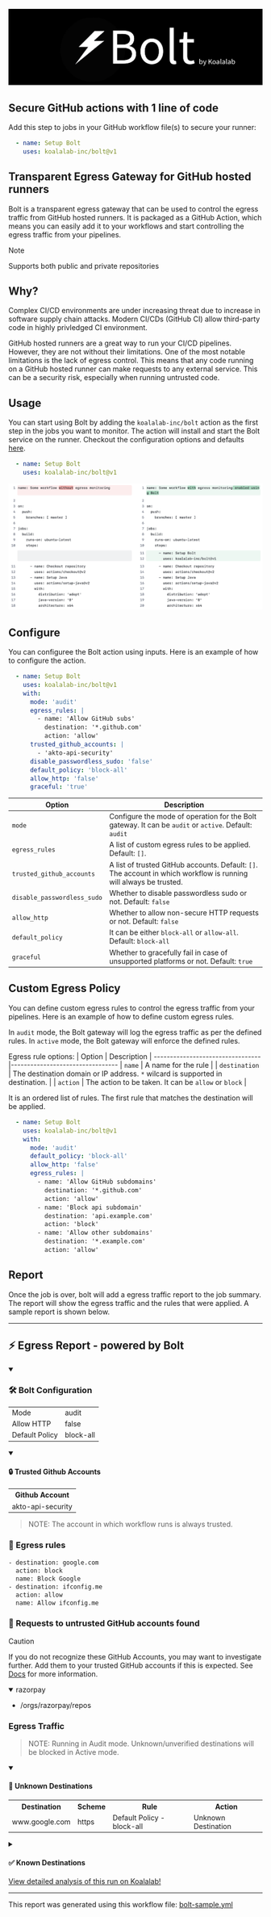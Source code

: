 ![Bolt](assets/imgs/bolt-header-dark.png)
## Secure GitHub actions with 1 line of code
Add this step to jobs in your GitHub workflow file(s) to secure your runner:
```yaml
  - name: Setup Bolt
    uses: koalalab-inc/bolt@v1
```

## Transparent Egress Gateway for GitHub hosted runners

Bolt is a transparent egress gateway that can be used to control the egress traffic from GitHub hosted runners. It is packaged as a GitHub Action, which means you can easily add it to your workflows and start controlling the egress traffic from your pipelines.

> [!NOTE]
> 
> Supports both public and private repositories


## Why?

Complex CI/CD environments are under increasing threat due to increase in software supply chain attacks. Modern CI/CDs (GitHub CI) allow third-party code in highly privledged CI environment.

GitHub hosted runners are a great way to run your CI/CD pipelines. However, they are not without their limitations. One of the most notable limitations is the lack of egress control. This means that any code running on a GitHub hosted runner can make requests to any external service. This can be a security risk, especially when running untrusted code.

## Usage
You can start using Bolt by adding the `koalalab-inc/bolt` action as the first step in the jobs you want to monitor. The action will install and start the Bolt service on the runner. Checkout the configuration options and defaults [here](#Configure).

```yaml
  - name: Setup Bolt
    uses: koalalab-inc/bolt@v1
```

![bolt-usage-before-after.png](assets/imgs/bolt-usage-before-after.png)

## Configure
You can configuree the Bolt action using inputs. Here is an example of how to configure the action.

```yaml
  - name: Setup Bolt
    uses: koalalab-inc/bolt@v1
    with:
      mode: 'audit'
      egress_rules: |
        - name: 'Allow GitHub subs'
          destination: '*.github.com'
          action: 'allow'
      trusted_github_accounts: |
        - 'akto-api-security'
      disable_passwordless_sudo: 'false'
      default_policy: 'block-all'
      allow_http: 'false'
      graceful: 'true'
```
| Option | Description  |
---------------------------------|---------------------------------
| `mode` | Configure the mode of operation for the Bolt gateway. It can be `audit` or `active`. Default: `audit` |
| `egress_rules` | A list of custom egress rules to be applied. Default: `[]`.
| `trusted_github_accounts` | A list of trusted GitHub accounts.  Default: `[]`. The account in which workflow is running will always be trusted.
| `disable_passwordless_sudo` | Whether to disable passwordless sudo or not. Default: `false` |
| `allow_http` | Whether to allow non-secure HTTP requests or not. Default: `false`
| `default_policy` | It can be either `block-all` or `allow-all`. Default: `block-all` |
| `graceful` | Whether to gracefully fail in case of unsupported platforms or not. Default: `true` |

## Custom Egress Policy
You can define custom egress rules to control the egress traffic from your pipelines. Here is an example of how to define custom egress rules.

In `audit` mode, the Bolt gateway will log the egress traffic as per the defined rules. In `active` mode, the Bolt gateway will enforce the defined rules.

Egress rule options:
| Option | Description  |
---------------------------------|---------------------------------
| `name` | A name for the rule |
| `destination` | The destination domain or IP address. `*` wilcard is supported in destination. |
| `action` | The action to be taken. It can be `allow` or `block` |

It is an ordered list of rules. The first rule that matches the destination will be applied.


```yaml
  - name: Setup Bolt
    uses: koalalab-inc/bolt@v1
    with:
      mode: 'audit'
      default_policy: 'block-all'
      allow_http: 'false'
      egress_rules: |
        - name: 'Allow GitHub subdomains'
          destination: '*.github.com'
          action: 'allow'
        - name: 'Block api subdomain'
          destination: 'api.example.com'
          action: 'block'
        - name: 'Allow other subdomains'
          destination: '*.example.com'
          action: 'allow'
```

## Report
Once the job is over, bolt will add a egress traffic report to the job summary. The report will show the egress traffic and the rules that were applied. A sample report is shown below.

<hr>

<h2>⚡ Egress Report - powered by Bolt</h2>

<details open>
  <summary>
<h3>🛠️ Bolt Configuration</h3>

  </summary>
<table><tr><td>Mode</td><td>audit</td></tr><tr><td>Allow HTTP</td><td>false</td></tr><tr><td>Default Policy</td><td>block-all</td></tr></table>

</details>
    
<details open>
  <summary>
    <h4>🔒 Trusted Github Accounts</h4>

  </summary>
  <table><tr><th>Github Account</th></tr><tr><td>akto-api-security</td></tr></table>

</details>
      <blockquote>NOTE: The account in which workflow runs is always trusted.</blockquote>
<h3>📝 Egress rules</h3>
<pre lang="yaml"><code>- destination: google.com
  action: block
  name: Block Google
- destination: ifconfig.me
  action: allow
  name: Allow ifconfig.me</code></pre>
<h3>🚨 Requests to untrusted GitHub accounts found</h3>

> [!CAUTION]
> If you do not recognize these GitHub Accounts, you may want to investigate further. Add them to your trusted GitHub accounts if this is expected. See [Docs](https://github.com/koalalab-inc/bolt?tab=readme-ov-file#configure) for more information.
      
<details open>
  <summary>
    razorpay
  </summary>
  <ul>
    <li>/orgs/razorpay/repos</li>
  </ul>
</details>
        <h3>Egress Traffic</h3>
<blockquote>NOTE: Running in Audit mode. Unknown/unverified destinations will be blocked in Active mode.</blockquote>

<details open>
  <summary>
<h4>🚨 Unknown Destinations</h4>

  </summary>
<table><tr><th>Destination</th><th>Scheme</th><th>Rule</th><th>Action</th></tr><tr><td>www.google.com</td><td>https</td><td>Default Policy - block-all</td><td>Unknown Destination</td></tr></table>

</details>
    
<details>
  <summary>
<h4>✅ Known Destinations</h4>

  </summary>
<table><tr><th>Destination</th><th>Scheme</th><th>Rule</th><th>Action</th></tr><tr><td>github.com</td><td>https</td><td>Reqd by Github Action</td><td>✅</td></tr><tr><td>pipelinesghubeus6.actions.githubusercontent.com</td><td>https</td><td>Reqd by Github Action</td><td>✅</td></tr><tr><td>results-receiver.actions.githubusercontent.com</td><td>https</td><td>Reqd by Github Action</td><td>✅</td></tr><tr><td>ifconfig.me</td><td>https</td><td>Allow ifconfig.me</td><td>✅</td></tr><tr><td>api.github.com</td><td>https</td><td>Reqd by Github Action</td><td>✅</td></tr></table>

</details>
    <a href="https://www.koalalab.com">View detailed analysis of this run on Koalalab!</a>
<hr>

This report was generated using this workflow file: [bolt-sample.yml](examples/bolt.yml)